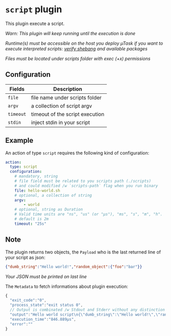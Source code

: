 # `script` plugin

This plugin execute a script.

*Warn: This plugin will keep running until the execution is done*

*Runtime(s) must be accessible on the host you deploy µTask if you want to execute interpreted scripts: [verify shebang](https://en.wikipedia.org/wiki/Shebang_(Unix)) and available packages*

*Files must be located under scripts folder with exec (+x) permissions*

## Configuration

|Fields|Description
|---|---
| `file` | file name under scripts folder
| `argv` | a collection of script argv
| `timeout` | timeout of the script execution
| `stdin` | inject stdin in your script

## Example

An action of type `script` requires the following kind of configuration:

```yaml
action:
  type: script
  configuration:
    # mandatory, string
    # file field must be related to you scripts path (./scripts)
    # and could modified /w `scripts-path` flag when you run binary
    file: hello-world.sh
    # optional, a collection of string
    argv:
        - world
    # optional, string as Duration
    # Valid time units are "ns", "us" (or "µs"), "ms", "s", "m", "h".
    # default is 2m
    timeout: "25s"
```

## Note

The plugin returns two objects, the `Payload` who is the last returned line of your script as json:

```json
{"dumb_string":"Hello world!","random_object":{"foo":"bar"}}
```

*Your JSON must be printed on last line*

The `Metadata` to fetch informations about plugin execution:

```js
{
  "exit_code":"0",
  "process_state":"exit status 0",
  // Output is combinated /w Stdout and Stderr without any distinction
  "output":"Hello world script\n{\"dumb_string\":\"Hello world!\",\"random_object\":{\"foo\":\"bar\"}}\n",
  "execution_time":"846.889µs",
  "error":""
}
```
